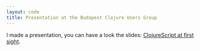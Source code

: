 ```yaml
---
layout: code
title: Presentation at the Budapest Clojure Users Group
---
```

I made a presentation, you can have a look the slides:
[ClojureScript at first sight][slides].

[slides]: /clojurescript-at-first-sight
